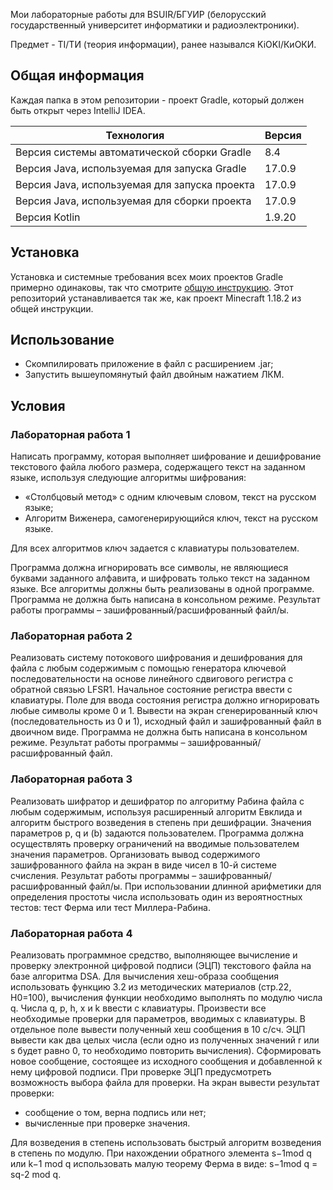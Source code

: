 Мои лабораторные работы для BSUIR/БГУИР (белорусский государственный университет информатики и радиоэлектроники).

Предмет - TI/ТИ (теория информации), ранее назывался KiOKI/КиОКИ.

## Общая информация

Каждая папка в этом репозитории - проект Gradle, который должен быть открыт через IntelliJ IDEA.

| Технология                                    | Версия    |
|-----------------------------------------------|-----------|
| Версия системы автоматической сборки Gradle   | 8.4       |
| Версия Java, используемая для запуска Gradle  | 17.0.9    |
| Версия Java, используемая для запуска проекта | 17.0.9    |
| Версия Java, используемая для сборки проекта  | 17.0.9    |
| Версия Kotlin                                 | 1.9.20    |

## Установка

Установка и системные требования всех моих проектов Gradle примерно одинаковы, так что смотрите [общую инструкцию](https://github.com/Hummel009/The-Rings-of-Power#readme). Этот репозиторий устанавливается так же, как проект Minecraft 1.18.2 из общей инструкции.

## Использование

* Скомпилировать приложение в файл с расширением .jar;
* Запустить вышеупомянутый файл двойным нажатием ЛКМ.

## Условия

### Лабораторная работа 1

Написать программу, которая выполняет шифрование и дешифрование текстового файла любого размера, содержащего текст на заданном языке, используя следующие алгоритмы шифрования:

* «Столбцовый метод» с одним ключевым словом, текст на русском языке;
* Алгоритм Виженера, самогенерирующийся ключ, текст на русском языке. 

Для всех алгоритмов ключ задается с клавиатуры пользователем.

Программа должна игнорировать все символы, не являющиеся буквами заданного алфавита,  и шифровать только текст на заданном языке. 
Все алгоритмы должны быть реализованы в одной программе. 
Программа не должна быть написана в консольном режиме. 
Результат работы программы – зашифрованный/расшифрованный файл/ы.

### Лабораторная работа 2

Реализовать систему потокового шифрования и дешифрования для файла с любым содержимым с помощью генератора ключевой последовательности на основе линейного сдвигового регистра с обратной связью LFSR1. 
Начальное состояние регистра ввести с клавиатуры. Поле для ввода состояния регистра должно игнорировать любые символы кроме 0 и 1. 
Вывести на экран сгенерированный ключ (последовательность из 0 и 1), исходный файл и зашифрованный файл в двоичном виде. 
Программа не должна быть написана в консольном режиме. Результат работы программы – зашифрованный/расшифрованный файл. 

### Лабораторная работа 3

Реализовать шифратор и дешифратор по алгоритму Рабина файла с любым содержимым, используя расширенный алгоритм Евклида и алгоритм быстрого возведения в степень при дешифрации. 
Значения параметров p, q и (b) задаются пользователем. 
Программа должна осуществлять проверку ограничений на вводимые пользователем значения параметров. 
Организовать вывод содержимого зашифрованного файла на экран в виде чисел в 10-й системе счисления. 
Результат работы программы – зашифрованный/расшифрованный файл/ы. 
При использовании длинной арифметики для определения простоты числа использовать один из вероятностных тестов: тест Ферма или тест Миллера-Рабина.

### Лабораторная работа 4

Реализовать программное средство, выполняющее вычисление и проверку электронной цифровой подписи (ЭЦП) текстового файла на базе алгоритма DSA. 
Для вычисления хеш-образа сообщения использовать функцию 3.2 из методических материалов (стр.22, Н0=100), вычисления функции необходимо выполнять по модулю числа q. 
Числа q, p, h, x и k ввести с клавиатуры. 
Произвести все необходимые проверки для параметров, вводимых с клавиатуры. 
В отдельное поле вывести полученный хеш сообщения в 10 с/cч. 
ЭЦП вывести как два целых числа (если одно из полученных значений r или s будет равно 0, то необходимо повторить вычисления). 
Сформировать новое сообщение, состоящее из исходного сообщения и добавленной к нему цифровой подписи. 
При проверке ЭЦП предусмотреть возможность выбора файла для проверки. На экран вывести результат проверки: 

* сообщение о том, верна подпись или нет;
* вычисленные при проверке значения.

Для возведения в степень использовать быстрый алгоритм возведения в степень по модулю. 
При нахождении обратного элемента s−1mod q  или  k−1 mod q использовать малую теорему Ферма в виде: s−1mod q  = sq-2 mod q.
